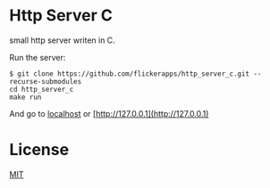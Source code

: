 Http Server C
====
small http server writen in C.

Run the server:
```
$ git clone https://github.com/flickerapps/http_server_c.git --recurse-submodules
cd http_server_c
make run
```
And go to [localhost](http://localhost) or [http://127.0.0.1](http://127.0.0.1)

License
====
[MIT](LICENSE)
